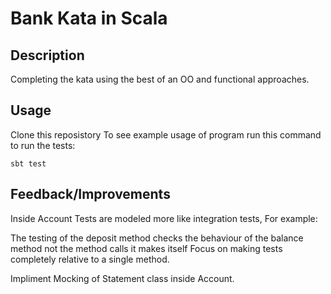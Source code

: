 # Bank Kata in Scala

## Description 

Completing the kata using the best of an OO and functional approaches.

## Usage 

Clone this reposistory 
To see example usage of program run this command to run the tests: 
```
sbt test
```

## Feedback/Improvements 

Inside Account Tests are modeled more like integration tests, For example: 

The testing of the deposit method checks the behaviour of the balance method not the method calls it makes itself 
Focus on making tests completely relative to a single method.

Impliment Mocking of Statement class inside Account. 

